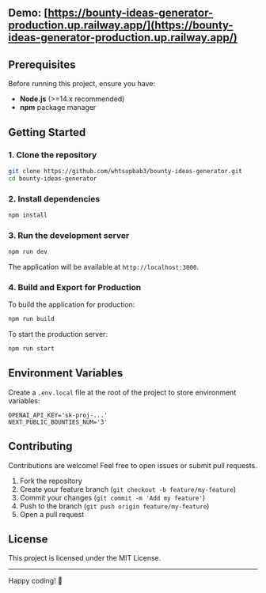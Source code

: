 ## Demo: [https://bounty-ideas-generator-production.up.railway.app/](https://bounty-ideas-generator-production.up.railway.app/)

## Prerequisites

Before running this project, ensure you have:

- **Node.js** (>=14.x recommended)
- **npm** package manager

## Getting Started

### 1. Clone the repository

```bash
git clone https://github.com/whtsupbab3/bounty-ideas-generator.git
cd bounty-ideas-generator
```

### 2. Install dependencies

```bash
npm install
```

### 3. Run the development server

```bash
npm run dev
```

The application will be available at `http://localhost:3000`.

### 4. Build and Export for Production

To build the application for production:

```bash
npm run build
```

To start the production server:

```bash
npm run start
```

## Environment Variables

Create a `.env.local` file at the root of the project to store environment variables:

```
OPENAI_API_KEY='sk-proj-...'
NEXT_PUBLIC_BOUNTIES_NUM='3'
```

## Contributing

Contributions are welcome! Feel free to open issues or submit pull requests.

1. Fork the repository
2. Create your feature branch (`git checkout -b feature/my-feature`)
3. Commit your changes (`git commit -m 'Add my feature'`)
4. Push to the branch (`git push origin feature/my-feature`)
5. Open a pull request

## License

This project is licensed under the MIT License.

---

Happy coding! 🚀
